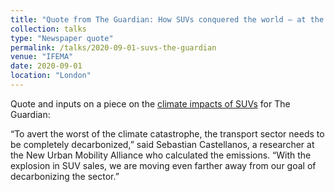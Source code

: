 ```yaml
---
title: "Quote from The Guardian: How SUVs conquered the world – at the expense of its climate"
collection: talks
type: "Newspaper quote"
permalink: /talks/2020-09-01-suvs-the-guardian
venue: "IFEMA"
date: 2020-09-01
location: "London"
---
```

Quote and inputs on a piece on the [climate impacts of SUVs](https://www.theguardian.com/us-news/2020/sep/01/suv-conquered-america-climate-change-emissions) for The Guardian:

“To avert the worst of the climate catastrophe, the transport sector needs to be completely decarbonized,” said Sebastian Castellanos, a researcher at the New Urban Mobility Alliance who calculated the emissions. “With the explosion in SUV sales, we are moving even farther away from our goal of decarbonizing the sector.”



